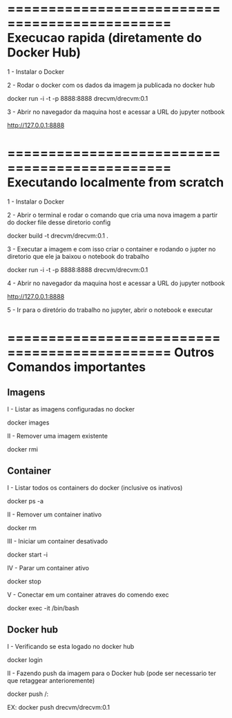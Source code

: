 ==============================================
Execucao rapida (diretamente do Docker Hub)
==============================================
1 - Instalar o Docker

2 - Rodar o docker com os dados da imagem ja publicada no docker hub

docker run -i -t -p 8888:8888 drecvm/drecvm:0.1 

3 - Abrir no navegador da maquina host e acessar a URL do jupyter notbook

http://127.0.0.1:8888

==============================================
Executando localmente from scratch
==============================================

1 - Instalar o Docker

2 - Abrir o terminal e rodar o comando que cria uma nova imagem a partir do docker file desse diretorio config
    
docker build -t drecvm/drecvm:0.1 .
    
3 - Executar a imagem e com isso criar o container e rodando o jupter no diretorio que ele ja baixou o notebook do trabalho

docker run -i -t -p 8888:8888 drecvm/drecvm:0.1 

4 - Abrir no navegador da maquina host e acessar a URL do jupyter notbook

http://127.0.0.1:8888

5 - Ir para o diretório do trabalho no jupyter, abrir o notebook e executar

==============================================
Outros Comandos importantes
==============================================

Imagens
-----------
I - Listar as imagens configuradas no docker

docker images

II - Remover uma imagem existente

docker rmi <ID-IMAGEM>

Container
-----------
I - Listar todos os containers do docker (inclusive os inativos)

docker ps -a

II - Remover um container inativo

docker rm <ID-CONTAINER>

III - Iniciar um container desativado

docker start -i <ID-CONTAINER>

IV - Parar um container ativo

docker stop <ID-CONTAINER>

V - Conectar em um container atraves do comendo exec

docker exec -it <ID-CONTAINER> /bin/bash

Docker hub
-----------
I - Verificando se esta logado no docker hub

docker login

II - Fazendo push da imagem para o Docker hub (pode ser necessario ter que retaggear anterioremente) 

docker push <DOCKE-USER>/<REPOSITORIO>:<TAG>

EX: docker push drecvm/drecvm:0.1

